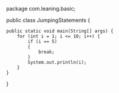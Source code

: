 package com.leaning.basic;

public class JumpingStatements {

	public static void main(String[] args) {
		for (int i = 1; i <= 10; i++) {
			if (i == 5)
			{
				break;
			}
			System.out.println(i);
		}
	}
}
